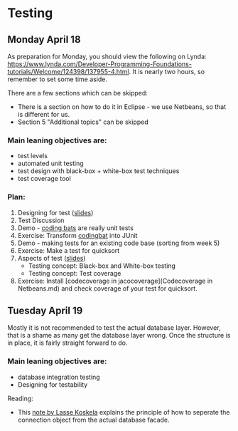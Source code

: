 # Testing
## Monday April 18

As preparation for Monday, you should view the following on Lynda:
<https://www.lynda.com/Developer-Programming-Foundations-tutorials/Welcome/124398/137955-4.html>. 
It is nearly two hours, so remember to set some time aside.

There are a few sections which can be skipped:

- There is a section on how to do it in Eclipse - we use Netbeans, so that is different for us.
- Section 5 "Additional topics" can be skipped

### Main leaning objectives are:
* test levels 
* automated unit testing
* test design with black-box + white-box test techniques
* test coverage tool

### Plan:
1. Designing for test ([slides](TestSlides.pptx))
1. Test Discussion
3. Demo - [coding bats](http://codingbat.com/prob/p192082) are really unit tests
4. Exercise: Transform [codingbat](http://codingbat.com/prob/p136351) into JUnit
5. Demo - making tests for an existing code base (sorting from week 5)
6. Exercise: Make a test for quicksort
7. Aspects of test ([slides](TestSlides.pptx))
	- Testing concept: Black-box and White-box testing
	- Testing concept: Test coverage
8. Exercise: Install [codecoverage in jacocoverage](Codecoverage in Netbeans.md) and check coverage of your test for quicksort.


## Tuesday April 19
Mostly it is not recommended to test the actual database layer. 
However, that is a shame as many get the database layer wrong. Once the structure is in place, it is fairly straight forward to do.

### Main leaning objectives are:
* database integration testing 
* Designing for testability


Reading:

- This [note by Lasse Koskela](databaseTest.md) explains the principle of how to seperate the connection object from the actual database facade.

	
	
	
	

